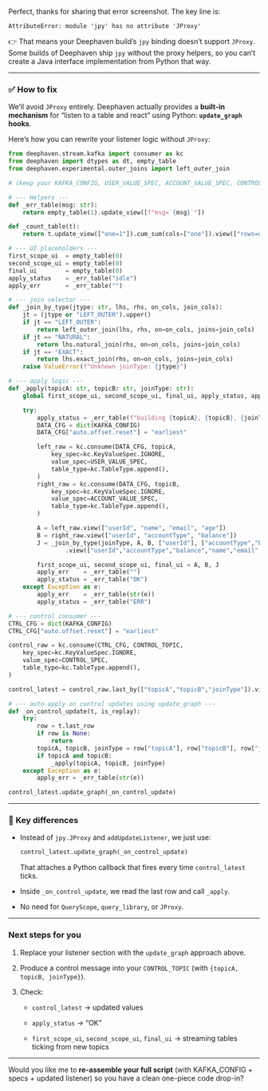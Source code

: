 Perfect, thanks for sharing that error screenshot. The key line is:

```
AttributeError: module 'jpy' has no attribute 'JProxy'
```

👉 That means your Deephaven build’s `jpy` binding doesn’t support `JProxy`. Some builds of Deephaven ship `jpy` without the proxy helpers, so you can’t create a Java interface implementation from Python that way.

---

### ✅ How to fix

We’ll avoid `JProxy` entirely. Deephaven actually provides a **built-in mechanism** for “listen to a table and react” using Python: **`update_graph` hooks**.

Here’s how you can rewrite your listener logic without `JProxy`:

```python
from deephaven.stream.kafka import consumer as kc
from deephaven import dtypes as dt, empty_table
from deephaven.experimental.outer_joins import left_outer_join

# (keep your KAFKA_CONFIG, USER_VALUE_SPEC, ACCOUNT_VALUE_SPEC, CONTROL_SPEC as before)

# --- Helpers ---
def _err_table(msg: str):
    return empty_table(1).update_view([f"msg=`{msg}`"])

def _count_table(t):
    return t.update_view(["one=1"]).cum_sum(cols=["one"]).view(["rows=one"]).tail(1)

# --- UI placeholders ---
first_scope_ui  = empty_table(0)
second_scope_ui = empty_table(0)
final_ui        = empty_table(0)
apply_status    = _err_table("idle")
apply_err       = _err_table("")

# --- join selector ---
def _join_by_type(jtype: str, lhs, rhs, on_cols, join_cols):
    jt = (jtype or "LEFT_OUTER").upper()
    if jt == "LEFT_OUTER":
        return left_outer_join(lhs, rhs, on=on_cols, joins=join_cols)
    if jt == "NATURAL":
        return lhs.natural_join(rhs, on=on_cols, joins=join_cols)
    if jt == "EXACT":
        return lhs.exact_join(rhs, on=on_cols, joins=join_cols)
    raise ValueError(f"Unknown joinType: {jtype}")

# --- apply logic ---
def _apply(topicA: str, topicB: str, joinType: str):
    global first_scope_ui, second_scope_ui, final_ui, apply_status, apply_err

    try:
        apply_status = _err_table(f"building {topicA}, {topicB}, {joinType}")
        DATA_CFG = dict(KAFKA_CONFIG)
        DATA_CFG["auto.offset.reset"] = "earliest"

        left_raw = kc.consume(DATA_CFG, topicA,
            key_spec=kc.KeyValueSpec.IGNORE,
            value_spec=USER_VALUE_SPEC,
            table_type=kc.TableType.append(),
        )
        right_raw = kc.consume(DATA_CFG, topicB,
            key_spec=kc.KeyValueSpec.IGNORE,
            value_spec=ACCOUNT_VALUE_SPEC,
            table_type=kc.TableType.append(),
        )

        A = left_raw.view(["userId", "name", "email", "age"])
        B = right_raw.view(["userId", "accountType", "balance"])
        J = _join_by_type(joinType, A, B, ["userId"], ["accountType","balance"]) \
                .view(["userId","accountType","balance","name","email","age"])

        first_scope_ui, second_scope_ui, final_ui = A, B, J
        apply_err    = _err_table("")
        apply_status = _err_table("OK")
    except Exception as e:
        apply_err    = _err_table(str(e))
        apply_status = _err_table("ERR")

# --- control consumer ---
CTRL_CFG = dict(KAFKA_CONFIG)
CTRL_CFG["auto.offset.reset"] = "earliest"

control_raw = kc.consume(CTRL_CFG, CONTROL_TOPIC,
    key_spec=kc.KeyValueSpec.IGNORE,
    value_spec=CONTROL_SPEC,
    table_type=kc.TableType.append(),
)

control_latest = control_raw.last_by(["topicA","topicB","joinType"]).view(["topicA","topicB","joinType"])

# --- auto-apply on control updates using update_graph ---
def _on_control_update(t, is_replay):
    try:
        row = t.last_row
        if row is None: 
            return
        topicA, topicB, joinType = row["topicA"], row["topicB"], row["joinType"]
        if topicA and topicB:
            _apply(topicA, topicB, joinType)
    except Exception as e:
        apply_err = _err_table(str(e))

control_latest.update_graph(_on_control_update)
```

---

### 🔑 Key differences

- Instead of `jpy.JProxy` and `addUpdateListener`, we just use:
    
    ```python
    control_latest.update_graph(_on_control_update)
    ```
    
    That attaches a Python callback that fires every time `control_latest` ticks.
    
- Inside `_on_control_update`, we read the last row and call `_apply`.
    
- No need for `QueryScope`, `query_library`, or `JProxy`.
    

---

### Next steps for you

1. Replace your listener section with the `update_graph` approach above.
    
2. Produce a control message into your `CONTROL_TOPIC` (with `{topicA, topicB, joinType}`).
    
3. Check:
    
    - `control_latest` → updated values
        
    - `apply_status` → “OK”
        
    - `first_scope_ui`, `second_scope_ui`, `final_ui` → streaming tables ticking from new topics
        

---

Would you like me to **re-assemble your full script** (with KAFKA_CONFIG + specs + updated listener) so you have a clean one-piece code drop-in?